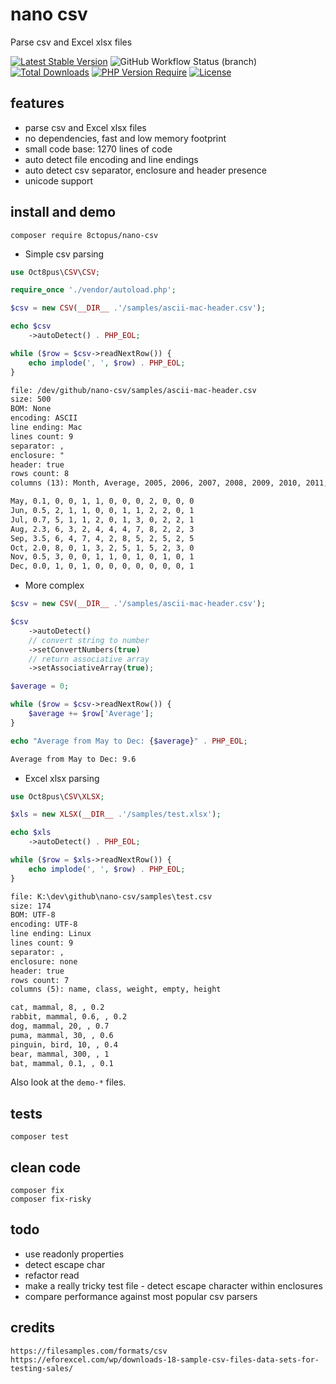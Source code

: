 # nano csv

Parse csv and Excel xlsx files

[![Latest Stable Version](http://poser.pugx.org/8ctopus/nano-csv/v)](https://packagist.org/packages/8ctopus/nano-csv)
![GitHub Workflow Status (branch)](https://img.shields.io/github/actions/workflow/status/8ctopus/nano-csv/tests.yml?branch=master)
[![Total Downloads](http://poser.pugx.org/8ctopus/nano-csv/downloads)](https://packagist.org/packages/8ctopus/nano-csv)
[![PHP Version Require](http://poser.pugx.org/8ctopus/nano-csv/require/php)](https://packagist.org/packages/8ctopus/nano-csv)
[![License](http://poser.pugx.org/8ctopus/nano-csv/license)](https://packagist.org/packages/8ctopus/nano-csv)

## features

- parse csv and Excel xlsx files
- no dependencies, fast and low memory footprint
- small code base: 1270 lines of code
- auto detect file encoding and line endings
- auto detect csv separator, enclosure and header presence
- unicode support

## install and demo

    composer require 8ctopus/nano-csv

- Simple csv parsing

```php
use Oct8pus\CSV\CSV;

require_once './vendor/autoload.php';

$csv = new CSV(__DIR__ .'/samples/ascii-mac-header.csv');

echo $csv
    ->autoDetect() . PHP_EOL;

while ($row = $csv->readNextRow()) {
    echo implode(', ', $row) . PHP_EOL;
}
```

```txt
file: /dev/github/nano-csv/samples/ascii-mac-header.csv
size: 500
BOM: None
encoding: ASCII
line ending: Mac
lines count: 9
separator: ,
enclosure: "
header: true
rows count: 8
columns (13): Month, Average, 2005, 2006, 2007, 2008, 2009, 2010, 2011, 2012, 2013, 2014, 2015

May, 0.1, 0, 0, 1, 1, 0, 0, 0, 2, 0, 0, 0
Jun, 0.5, 2, 1, 1, 0, 0, 1, 1, 2, 2, 0, 1
Jul, 0.7, 5, 1, 1, 2, 0, 1, 3, 0, 2, 2, 1
Aug, 2.3, 6, 3, 2, 4, 4, 4, 7, 8, 2, 2, 3
Sep, 3.5, 6, 4, 7, 4, 2, 8, 5, 2, 5, 2, 5
Oct, 2.0, 8, 0, 1, 3, 2, 5, 1, 5, 2, 3, 0
Nov, 0.5, 3, 0, 0, 1, 1, 0, 1, 0, 1, 0, 1
Dec, 0.0, 1, 0, 1, 0, 0, 0, 0, 0, 0, 0, 1
```

- More complex

```php
$csv = new CSV(__DIR__ .'/samples/ascii-mac-header.csv');

$csv
    ->autoDetect()
    // convert string to number
    ->setConvertNumbers(true)
    // return associative array
    ->setAssociativeArray(true);

$average = 0;

while ($row = $csv->readNextRow()) {
    $average += $row['Average'];
}

echo "Average from May to Dec: {$average}" . PHP_EOL;
```

```txt
Average from May to Dec: 9.6
```

- Excel xlsx parsing

```php
use Oct8pus\CSV\XLSX;

$xls = new XLSX(__DIR__ .'/samples/test.xlsx');

echo $xls
    ->autoDetect() . PHP_EOL;

while ($row = $xls->readNextRow()) {
    echo implode(', ', $row) . PHP_EOL;
}
```

```txt
file: K:\dev\github\nano-csv/samples\test.csv
size: 174
BOM: UTF-8
encoding: UTF-8
line ending: Linux
lines count: 9
separator: ,
enclosure: none
header: true
rows count: 7
columns (5): name, class, weight, empty, height

cat, mammal, 8, , 0.2
rabbit, mammal, 0.6, , 0.2
dog, mammal, 20, , 0.7
puma, mammal, 30, , 0.6
pinguin, bird, 10, , 0.4
bear, mammal, 300, , 1
bat, mammal, 0.1, , 0.1
```

Also look at the `demo-*` files.

## tests

    composer test

## clean code

    composer fix
    composer fix-risky

## todo

- use readonly properties
- detect escape char
- refactor read
- make a really tricky test file - detect escape character within enclosures
- compare performance against most popular csv parsers

## credits

    https://filesamples.com/formats/csv
    https://eforexcel.com/wp/downloads-18-sample-csv-files-data-sets-for-testing-sales/
